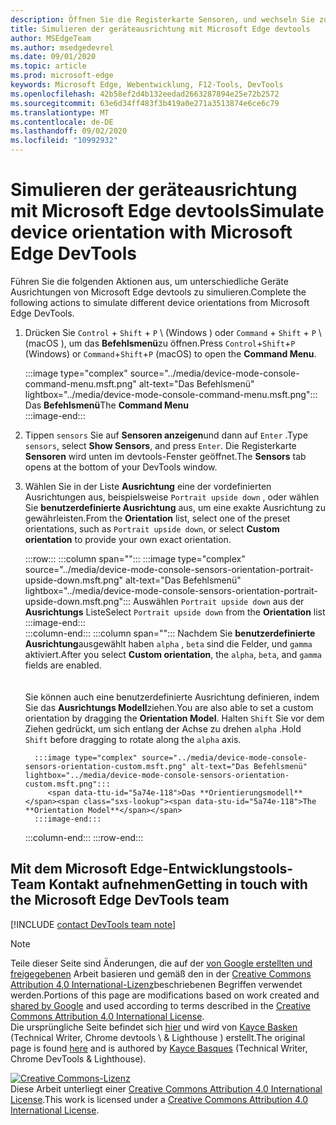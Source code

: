 ```yaml
---
description: Öffnen Sie die Registerkarte Sensoren, und wechseln Sie zum Abschnitt Ausrichtung.
title: Simulieren der geräteausrichtung mit Microsoft Edge devtools
author: MSEdgeTeam
ms.author: msedgedevrel
ms.date: 09/01/2020
ms.topic: article
ms.prod: microsoft-edge
keywords: Microsoft Edge, Webentwicklung, F12-Tools, DevTools
ms.openlocfilehash: 42b58ef2d4b132eedad2663287894e25e72b2572
ms.sourcegitcommit: 63e6d34ff483f3b419a0e271a3513874e6ce6c79
ms.translationtype: MT
ms.contentlocale: de-DE
ms.lasthandoff: 09/02/2020
ms.locfileid: "10992932"
---
```

<!-- Copyright Kayce Basques 

   Licensed under the Apache License, Version 2.0 (the "License");
   you may not use this file except in compliance with the License.
   You may obtain a copy of the License at

       https://www.apache.org/licenses/LICENSE-2.0

   Unless required by applicable law or agreed to in writing, software
   distributed under the License is distributed on an "AS IS" BASIS,
   WITHOUT WARRANTIES OR CONDITIONS OF ANY KIND, either express or implied.
   See the License for the specific language governing permissions and
   limitations under the License.  -->

# <span data-ttu-id="5a74e-104">Simulieren der geräteausrichtung mit Microsoft Edge devtools</span><span class="sxs-lookup"><span data-stu-id="5a74e-104">Simulate device orientation with Microsoft Edge DevTools</span></span>  

<span data-ttu-id="5a74e-105">Führen Sie die folgenden Aktionen aus, um unterschiedliche Geräte Ausrichtungen von Microsoft Edge devtools zu simulieren.</span><span class="sxs-lookup"><span data-stu-id="5a74e-105">Complete the following actions to simulate different device orientations from Microsoft Edge DevTools.</span></span>  

<!--todo: update device orientation section when available -->  

1.  <span data-ttu-id="5a74e-106">Drücken Sie `Control` + `Shift` + `P` \ (Windows \) oder `Command` + `Shift` + `P` \ (macOS \), um das **Befehlsmenü**zu öffnen.</span><span class="sxs-lookup"><span data-stu-id="5a74e-106">Press `Control`+`Shift`+`P` \(Windows\) or `Command`+`Shift`+`P` \(macOS\) to open the **Command Menu**.</span></span>  
    
    :::image type="complex" source="../media/device-mode-console-command-menu.msft.png" alt-text="Das Befehlsmenü" lightbox="../media/device-mode-console-command-menu.msft.png":::
       <span data-ttu-id="5a74e-108">Das **Befehlsmenü**</span><span class="sxs-lookup"><span data-stu-id="5a74e-108">The **Command Menu**</span></span>  
    :::image-end:::  
    
1.  <span data-ttu-id="5a74e-109">Tippen `sensors` Sie auf **Sensoren anzeigen**und dann auf `Enter` .</span><span class="sxs-lookup"><span data-stu-id="5a74e-109">Type `sensors`, select **Show Sensors**, and press `Enter`.</span></span>  <span data-ttu-id="5a74e-110">Die Registerkarte **Sensoren** wird unten im devtools-Fenster geöffnet.</span><span class="sxs-lookup"><span data-stu-id="5a74e-110">The **Sensors** tab opens at the bottom of your DevTools window.</span></span>  
1.  <span data-ttu-id="5a74e-111">Wählen Sie in der Liste **Ausrichtung** eine der vordefinierten Ausrichtungen aus, beispielsweise `Portrait upside down` , oder wählen Sie **benutzerdefinierte Ausrichtung** aus, um eine exakte Ausrichtung zu gewährleisten.</span><span class="sxs-lookup"><span data-stu-id="5a74e-111">From the **Orientation** list, select one of the preset orientations, such as `Portrait upside down`, or select **Custom orientation** to provide your own exact orientation.</span></span>  
    
    :::row:::
       :::column span="":::
          :::image type="complex" source="../media/device-mode-console-sensors-orientation-portrait-upside-down.msft.png" alt-text="Das Befehlsmenü" lightbox="../media/device-mode-console-sensors-orientation-portrait-upside-down.msft.png":::
             <span data-ttu-id="5a74e-113">Auswählen `Portrait upside down` aus der **Ausrichtungs** Liste</span><span class="sxs-lookup"><span data-stu-id="5a74e-113">Select `Portrait upside down` from the **Orientation** list</span></span>  
          :::image-end:::  
       :::column-end:::
       :::column span="":::
          <span data-ttu-id="5a74e-114">Nachdem Sie **benutzerdefinierte Ausrichtung**ausgewählt haben `alpha` , `beta` sind die Felder, und `gamma` aktiviert.</span><span class="sxs-lookup"><span data-stu-id="5a74e-114">After you select **Custom orientation**, the `alpha`, `beta`, and `gamma` fields are enabled.</span></span>  
          <!--See [Alpha][alpha], [Beta][beta], and [Gamma][gamma] to understand how each axis works.  -->  
          <!--todo: update links to alpha, beta, and gamma section when available -->  
          <span data-ttu-id="5a74e-115">Sie können auch eine benutzerdefinierte Ausrichtung definieren, indem Sie das **Ausrichtungs Modell**ziehen.</span><span class="sxs-lookup"><span data-stu-id="5a74e-115">You are also able to set a custom orientation by dragging the **Orientation Model**.</span></span>  <span data-ttu-id="5a74e-116">Halten `Shift` Sie vor dem Ziehen gedrückt, um sich entlang der Achse zu drehen `alpha` .</span><span class="sxs-lookup"><span data-stu-id="5a74e-116">Hold `Shift` before dragging to rotate along the `alpha` axis.</span></span>  
          
          :::image type="complex" source="../media/device-mode-console-sensors-orientation-custom.msft.png" alt-text="Das Befehlsmenü" lightbox="../media/device-mode-console-sensors-orientation-custom.msft.png":::
             <span data-ttu-id="5a74e-118">Das **Orientierungsmodell**</span><span class="sxs-lookup"><span data-stu-id="5a74e-118">The **Orientation Model**</span></span>  
          :::image-end:::  
       :::column-end:::
    :::row-end:::
    
## <span data-ttu-id="5a74e-119">Mit dem Microsoft Edge-Entwicklungstools-Team Kontakt aufnehmen</span><span class="sxs-lookup"><span data-stu-id="5a74e-119">Getting in touch with the Microsoft Edge DevTools team</span></span>  

[!INCLUDE [contact DevTools team note](../includes/contact-devtools-team-note.md)]  

<!-- links -->  

<!--[WebFundamentasNativeHardwareDeviceOrientationIndex]: /web/fundamentals/native-hardware/device-orientation/index "Device Orientation & Motion"  -->  
<!--[WebFundamentasNativeHardwareDeviceOrientationIndexAlpha]: /web/fundamentals/native-hardware/device-orientation/index#alpha "Alpha - Device Orientation & Motion"  -->  
<!--[WebFundamentasNativeHardwareDeviceOrientationIndexBeta]: /web/fundamentals/native-hardware/device-orientation/index#beta "Beta - Device Orientation & Motion"  -->  
<!--[WebFundamentasNativeHardwareDeviceOrientationIndexGamma]: /web/fundamentals/native-hardware/device-orientation/index#gamma "Gamma - Device Orientation & Motion"  -->  

> [!NOTE]
> <span data-ttu-id="5a74e-120">Teile dieser Seite sind Änderungen, die auf der [von Google erstellten und freigegebenen][GoogleSitePolicies] Arbeit basieren und gemäß den in der [Creative Commons Attribution 4,0 International-Lizenz][CCA4IL]beschriebenen Begriffen verwendet werden.</span><span class="sxs-lookup"><span data-stu-id="5a74e-120">Portions of this page are modifications based on work created and [shared by Google][GoogleSitePolicies] and used according to terms described in the [Creative Commons Attribution 4.0 International License][CCA4IL].</span></span>  
> <span data-ttu-id="5a74e-121">Die ursprüngliche Seite befindet sich [hier](https://developers.google.com/web/tools/chrome-devtools/device-mode/orientation) und wird von [Kayce Basken][KayceBasques] (Technical Writer, Chrome devtools \ & Lighthouse \) erstellt.</span><span class="sxs-lookup"><span data-stu-id="5a74e-121">The original page is found [here](https://developers.google.com/web/tools/chrome-devtools/device-mode/orientation) and is authored by [Kayce Basques][KayceBasques] \(Technical Writer, Chrome DevTools \& Lighthouse\).</span></span>  

[![Creative Commons-Lizenz][CCby4Image]][CCA4IL]  
<span data-ttu-id="5a74e-123">Diese Arbeit unterliegt einer [Creative Commons Attribution 4.0 International License][CCA4IL].</span><span class="sxs-lookup"><span data-stu-id="5a74e-123">This work is licensed under a [Creative Commons Attribution 4.0 International License][CCA4IL].</span></span>  

[CCA4IL]: https://creativecommons.org/licenses/by/4.0  
[CCby4Image]: https://i.creativecommons.org/l/by/4.0/88x31.png  
[GoogleSitePolicies]: https://developers.google.com/terms/site-policies  
[KayceBasques]: https://developers.google.com/web/resources/contributors/kaycebasques  
